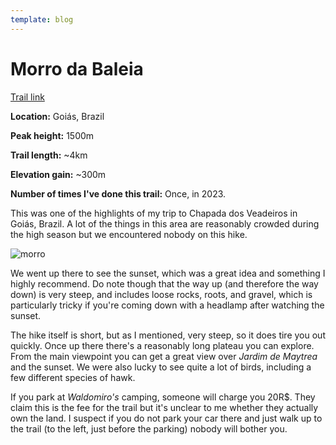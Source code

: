 ```yaml
---
template: blog
---
```


# Morro da Baleia

[Trail link](https://www.wikiloc.com/hiking-trails/morro-da-baleia-alto-paraiso-de-goias-pelo-camping-do-valdomiro-87156920) 

**Location:** Goiás, Brazil

**Peak height:** 1500m

**Trail length:** ~4km

**Elevation gain:** ~300m

**Number of times I've done this trail:** Once, in 2023.

This was one of the highlights of my trip to Chapada dos Veadeiros in Goiás, Brazil. A lot of the things in this area are reasonably crowded during the high season but we encountered nobody on this hike. 

![morro](../img/highlights/5.png)

We went up there to see the sunset, which was a great idea and something I highly recommend. Do note though that the way up (and therefore the way down) is very steep, and includes loose rocks, roots, and gravel, which is particularly tricky if you're coming down with a headlamp after watching the sunset.

The hike itself is short, but as I mentioned, very steep, so it does tire you out quickly. Once up there there's a reasonably long plateau you can explore. From the main viewpoint you can get a great view over _Jardim de Maytrea_ and the sunset. We were also lucky to see quite a lot of birds, including a few different species of hawk.

If you park at _Waldomiro's_ camping, someone will charge you 20R$. They claim this is the fee for the trail but it's unclear to me whether they actually own the land. I suspect if you do not park your car there and just walk up to the trail (to the left, just before the parking) nobody will bother you.
